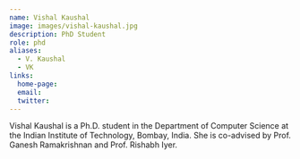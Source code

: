 ```yaml
---
name: Vishal Kaushal
image: images/vishal-kaushal.jpg
description: PhD Student
role: phd
aliases:
  - V. Kaushal
  - VK
links:
  home-page: 
  email: 
  twitter: 
---
```


Vishal Kaushal is a Ph.D. student in the Department of Computer Science at the Indian Institute of Technology, Bombay, India. She is co-advised by Prof. Ganesh Ramakrishnan and Prof. Rishabh Iyer.